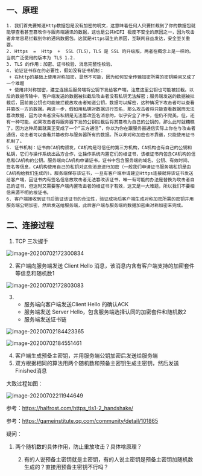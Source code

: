 ## 一、原理

 	1. 我们首先要知道Http数据包是没有加密的明文，这意味着任何人只要拦截到了你的数据包就能够查看甚至篡改你与服务端通讯的数据，这也是公共WIFI 极度不安全的原因之一，因为攻击者非常容易拦截到你的通讯数据包。这就是Https诞生的原因，互联网日益发达，安全至关重要。
 	2. Https  =  Http  +  SSL（TLS），TLS 是 SSL 的升级版，两者在概念上是一样的。当前广泛使用的版本为 TLS 1.2.
 	3. TLS 的作用：加密、证书校验、消息完整性校验、
 	4. 论证证书存在的必要性，假如没有证书机制：
     + 在http的基础上使用对称加密，显然不可能，因为如何安全传输加密所需的密钥瞬间又成了一个难题
     + 使用非对称加密，建立连接后服务端将公钥下发给客户端，注意这里公钥也可能被拦截。以后的数据传输中，客户端发送的数据被拦截后攻击者没有私钥无法解密；服务端发送的数据被拦截后，因前面公钥也可能被拦截故攻击者知道公钥，数据可以解密，这种情况下攻击者可以查看并篡改一方的数据。再进一步，假如用私钥对数据进行签名，那么攻击者将只能查看数据而无法篡改数据，因为攻击者没有私钥是无法篡改签名消息的。似乎安全了许多，但仍不完美。但，还有一种可能，如果攻击者将服务器下发的公钥拦截后将其篡改为自己的公钥的，那么此时就糟糕了。因为这种局面就真正变成了一个“三方通信”，你以为你在跟服务器通信实际上你在与攻击者通信，攻击者可以查看并篡改你与服务器所有的数据。所以非对称加密也不靠谱，只能使用证书机制了。
  	5. 证书机制：证书由CA机构颁发，CA机构是可信任的第三方机构，CA机构也有自己的公钥和私钥，它们与操作系统出品方合作，让操作系统内置它们的根证书，该根证书内包含CA机构的信息和CA机构的公钥。服务端向CA机构申请证书，证书中包含服务端的域名、公钥、有效时间、签名等信息，CA机构使用自己的私钥对这些消息进行加密（一般我们申请证书服务端私钥是由CA机构给我们生成的）。服务端保存该证书，一旦有客户端申请建立Https连接就将该证书发送给客户端，因证书内有签名信息故攻击者无法篡改该证书，唯一有可能的办法是替换为攻击者自己的证书，但这时又需要客户端内置攻击者的根证书才有效，这又是一大难题，所以我们不要相信来源不明的根证书。
  	6. 客户端接收到证书后验证该证书的合法性，验证成功后客户端生成对称加密所需的密钥并用服务端公钥加密，然后发送给服务端，此后客户端与服务端的数据加密由对称加密来完成。



## 二、连接过程

1. TCP 三次握手

![image-20200702172300834](https://pictures.huazai.fun/uPic/image-20200702172300834.png)



2. 客户端向服务端发送 Client Hello 消息，该消息内含有客户端支持的加密套件等信息和随机数1

![image-20200702172803083](https://pictures.huazai.fun/uPic/image-20200702172803083.png)

3. 
   + 服务端向客户端发送Client Hello 的确认ACK
   + 服务端发送 Server Hello，包含服务端选择认同的加密套件和随机数2
   + 服务端发送证书链

![image-20200702184423365](https://pictures.huazai.fun/uPic/image-20200702184423365.png)

![image-20200702184551461](https://pictures.huazai.fun/uPic/image-20200702184551461.png)

4. 客户端生成预备主密钥，并用服务端公钥加密后发送给服务端
5. 双方根据相同的算法用两个随机数和预备主密钥生成主密钥，然后发送Finished消息

大致过程如图：

![image-20200702211944649](https://pictures.huazai.fun/uPic/image-20200702211944649.png)



参考：https://halfrost.com/https_tls1-2_handshake/

参考：https://gameinstitute.qq.com/community/detail/101865



疑问：

1. 两个随机数的具体作用，防止重放攻击？具体啥原理？

 	2. 有的人说预备主密钥就是主密钥，有的人说主密钥是预备主密钥加随机数生成的？直接用预备主密钥不行吗？